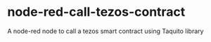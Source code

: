 # node-red-call-tezos-contract
A node-red node to call a tezos smart contract using Taquito library
